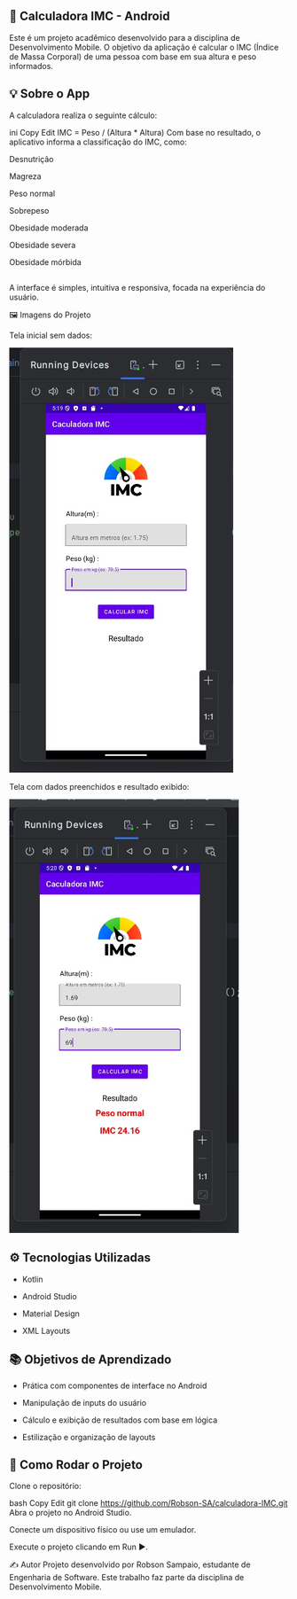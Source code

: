 ﻿## 📱 Calculadora IMC - Android
Este é um projeto acadêmico desenvolvido para a disciplina de Desenvolvimento Mobile. O objetivo da aplicação é calcular o IMC (Índice de Massa Corporal) de uma pessoa com base em sua altura e peso informados.

## 💡 Sobre o App
A calculadora realiza o seguinte cálculo:

ini
Copy
Edit
IMC = Peso / (Altura * Altura)
Com base no resultado, o aplicativo informa a classificação do IMC, como:

Desnutrição

Magreza

Peso normal

Sobrepeso

Obesidade moderada

Obesidade severa

Obesidade mórbida

##

A interface é simples, intuitiva e responsiva, focada na experiência do usuário.

🖼️ Imagens do Projeto

Tela inicial sem dados:

![Tela Inicial](app/src/main/images/tela_inicial.jpeg)

Tela com dados preenchidos e resultado exibido:

![Resultado IMC](app/src/main/images/resultado_imc.jpeg)


## ⚙️ Tecnologias Utilizadas

- Kotlin

- Android Studio

- Material Design

- XML Layouts

## 📚 Objetivos de Aprendizado
- Prática com componentes de interface no Android

- Manipulação de inputs do usuário

- Cálculo e exibição de resultados com base em lógica

- Estilização e organização de layouts

## 📌 Como Rodar o Projeto
Clone o repositório:

bash
Copy
Edit
git clone https://github.com/Robson-SA/calculadora-IMC.git
Abra o projeto no Android Studio.

Conecte um dispositivo físico ou use um emulador.

Execute o projeto clicando em Run ▶️.

✍️ Autor
Projeto desenvolvido por Robson Sampaio, estudante de Engenharia de Software.
Este trabalho faz parte da disciplina de Desenvolvimento Mobile.

